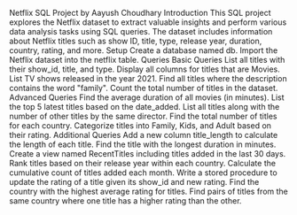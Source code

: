Netflix SQL Project by Aayush Choudhary
Introduction
This SQL project explores the Netflix dataset to extract valuable insights and perform various data analysis tasks using SQL queries. The dataset includes information about Netflix titles such as show ID, title, type, release year, duration, country, rating, and more.
Setup
Create a database named db.
Import the Netflix dataset into the netflix table.
Queries
Basic Queries
List all titles with their show_id, title, and type.
Display all columns for titles that are Movies.
List TV shows released in the year 2021.
Find all titles where the description contains the word "family".
Count the total number of titles in the dataset.
Advanced Queries
Find the average duration of all movies (in minutes).
List the top 5 latest titles based on the date_added.
List all titles along with the number of other titles by the same director.
Find the total number of titles for each country.
Categorize titles into Family, Kids, and Adult based on their rating.
Additional Queries
Add a new column title_length to calculate the length of each title.
Find the title with the longest duration in minutes.
Create a view named RecentTitles including titles added in the last 30 days.
Rank titles based on their release year within each country.
Calculate the cumulative count of titles added each month.
Write a stored procedure to update the rating of a title given its show_id and new rating.
Find the country with the highest average rating for titles.
Find pairs of titles from the same country where one title has a higher rating than the other.


